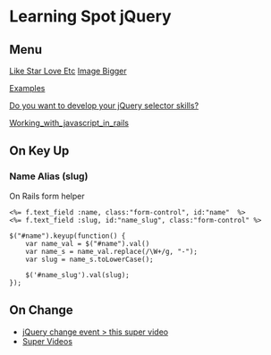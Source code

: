 # Learning Spot jQuery

## Menu

[Like Star Love Etc](https://github.com/vanbumi/CodeJournal/blob/master/jQuery/Like-Star-Love-Etc.md) 
[Image Bigger](https://github.com/vanbumi/CodeJournal/blob/master/jQuery/img-bigger.md)

[Examples](http://www.w3schools.com/jquery/jquery_examples.asp)

[Do you want to develop your jQuery selector skills?](http://www.w3schools.com/jquery/trysel.asp)

[Working_with_javascript_in_rails](http://edgeguides.rubyonrails.org/working_with_javascript_in_rails.html)

## On Key Up

### Name Alias (slug)

On Rails form helper

	<%= f.text_field :name, class:"form-control", id:"name"  %>
	<%= f.text_field :slug, id:"name_slug", class:"form-control" %>	

	$("#name").keyup(function() {
	    var name_val = $("#name").val()
	    var name_s = name_val.replace(/\W+/g, "-");
	    var slug = name_s.toLowerCase();

	    $('#name_slug').val(slug);
	});

## On Change

* [jQuery change event > this super video](https://www.youtube.com/watch?v=B1mU0Uk_Qs4)
* [Super Videos](https://www.youtube.com/watch?v=a59kOE2Ma1Q&list=PL6n9fhu94yhVDV697uvHpavA3K_eWGQap)
